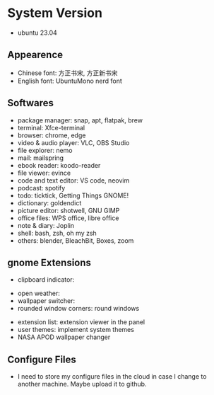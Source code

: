 # System Version

- ubuntu 23.04

## Appearence

- Chinese font: 方正书宋, 方正新书宋
- English font: UbuntuMono nerd font

## Softwares

- package manager: snap, apt, flatpak, brew
- terminal: Xfce-terminal
- browser: chrome, edge
- video & audio player: VLC, OBS Studio
- file explorer: nemo
- mail: mailspring
- ebook reader: koodo-reader
- file viewer: evince
- code and text editor: VS code, neovim
- podcast: spotify
- todo: ticktick, Getting Things GNOME!
- dictionary: goldendict
- picture editor: shotwell, GNU GIMP
- office files: WPS office, libre office
- note & diary: Joplin
- shell: bash, zsh, oh my zsh
- others: blender, BleachBit, Boxes, zoom

## gnome Extensions
<!-- - light dict: dictionary -->
- clipboard indicator:
<!-- - just perfection: appearance setting -->
- open weather:
- wallpaper switcher:
- rounded window corners: round windows
<!-- - gesture improvements: gesture activities -->
<!-- - dash to dock: configure dock appearance and activities -->
<!-- - appindicator and kstatus...: indicate background apps -->
- extension list: extension viewer in the panel
- user themes: implement system themes
- NASA APOD wallpaper changer

## Configure Files

- I need to store my configure files in the cloud in case I change to another machine. Maybe upload it to github.

